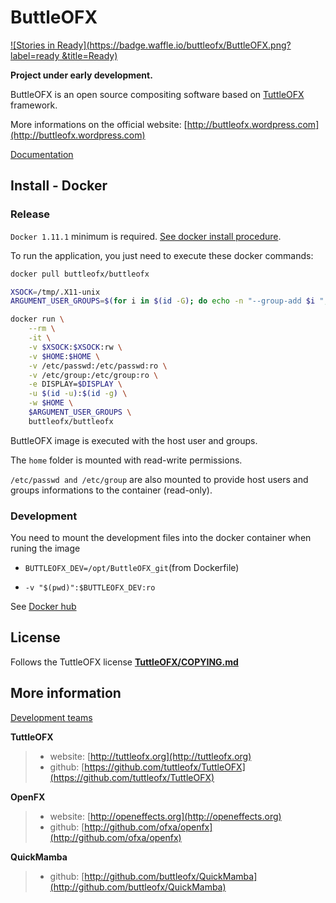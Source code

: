 # ButtleOFX
[![Stories in Ready](https://badge.waffle.io/buttleofx/ButtleOFX.png?label=ready &title=Ready)](http://waffle.io/buttleofx/ButtleOFX)

**Project under early development.**

ButtleOFX is an open source compositing software based on [TuttleOFX](https://github.com/tuttleofx/TuttleOFX) framework.

More informations on the official website: [http://buttleofx.wordpress.com](http://buttleofx.wordpress.com) 

[Documentation](http://buttleofx.readthedocs.org/)

## Install - Docker

### Release

`Docker 1.11.1` minimum is required. [See docker install procedure](https://docs.docker.com/engine/installation/linux/).

To run the application, you just need to execute these docker commands:

```bash
docker pull buttleofx/buttleofx

XSOCK=/tmp/.X11-unix
ARGUMENT_USER_GROUPS=$(for i in $(id -G); do echo -n "--group-add $i "; done)

docker run \
	--rm \
	-it \
	-v $XSOCK:$XSOCK:rw \
	-v $HOME:$HOME \
	-v /etc/passwd:/etc/passwd:ro \
	-v /etc/group:/etc/group:ro \
	-e DISPLAY=$DISPLAY \
	-u $(id -u):$(id -g) \
	-w $HOME \
	$ARGUMENT_USER_GROUPS \
	buttleofx/buttleofx

```
ButtleOFX image is executed with the host user and groups.

The `home` folder is mounted with read-write permissions.

`/etc/passwd and /etc/group` are also mounted to provide host users and groups informations to the container (read-only).


### Development

You need to mount the development files into the docker container when runing the image

- `BUTTLEOFX_DEV=/opt/ButtleOFX_git`(from Dockerfile)

- `-v "$(pwd)":$BUTTLEOFX_DEV:ro`


See [Docker hub](http://hub.docker.com/r/buttleofx/buttleofx)

## License

Follows the TuttleOFX license [**TuttleOFX/COPYING.md**](https://raw.github.com/tuttleofx/TuttleOFX/develop/COPYING.md)


## More information 

[Development teams](AUTHORS.md)

**TuttleOFX**
>- website: [http://tuttleofx.org](http://tuttleofx.org)
>- github: [https://github.com/tuttleofx/TuttleOFX](https://github.com/tuttleofx/TuttleOFX)

**OpenFX**
>- website: [http://openeffects.org](http://openeffects.org)
>- github: [http://github.com/ofxa/openfx](http://github.com/ofxa/openfx)

**QuickMamba**
>- github: [http://github.com/buttleofx/QuickMamba](http://github.com/buttleofx/QuickMamba)